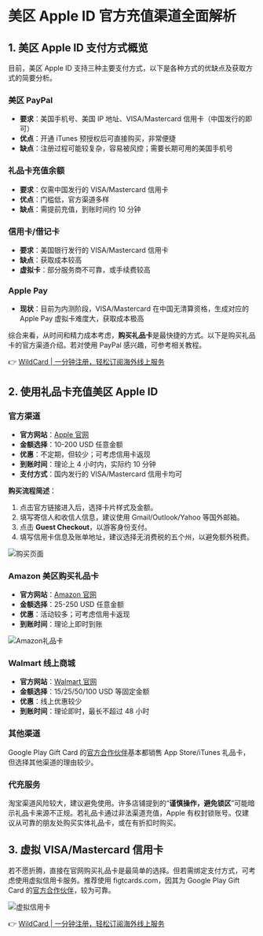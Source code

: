 # 美区 Apple ID 官方充值渠道全面解析

## 1. 美区 Apple ID 支付方式概览

目前，美区 Apple ID 支持三种主要支付方式，以下是各种方式的优缺点及获取方式的简要分析。

### 美区 PayPal
- **要求**：美国手机号、美国 IP 地址、VISA/Mastercard 信用卡（中国发行的即可）
- **优点**：开通 iTunes 预授权后可直接购买，非常便捷
- **缺点**：注册过程可能较复杂，容易被风控；需要长期可用的美国手机号

### 礼品卡充值余额
- **要求**：仅需中国发行的 VISA/Mastercard 信用卡
- **优点**：门槛低，官方渠道多样
- **缺点**：需提前充值，到账时间约 10 分钟

### 信用卡/借记卡
- **要求**：美国银行发行的 VISA/Mastercard 信用卡
- **缺点**：获取成本较高
- **虚拟卡**：部分服务商不可靠，或手续费较高

### Apple Pay
- **现状**：目前为内测阶段，VISA/Mastercard 在中国无清算资格，生成对应的 Apple Pay 虚拟卡难度大，获取成本极高

综合来看，从时间和精力成本考虑，**购买礼品卡**是最快捷的方式。以下是购买礼品卡的官方渠道介绍。若对使用 PayPal 感兴趣，可参考相关教程。

👉 [WildCard | 一分钟注册，轻松订阅海外线上服务](https://bbtdd.com/WildCard)

## 2. 使用礼品卡充值美区 Apple ID

### 官方渠道
- **官方网站**：[Apple 官网](https://www.apple.com/shop/gift-cards/itunes-electronic)
- **金额选择**：10-200 USD 任意金额
- **优惠**：不定期，但较少；可考虑信用卡返现
- **到账时间**：理论上 4 小时内，实际约 10 分钟
- **支付方式**：国内发行的 VISA/Mastercard 信用卡均可

**购买流程简述**：
1. 点击官方链接进入后，选择卡片样式及金额。
2. 填写寄信人和收信人信息，建议使用 Gmail/Outlook/Yahoo 等国外邮箱。
3. 点击 **Guest Checkout**，以游客身份支付。
4. 填写信用卡信息及账单地址，建议选择无消费税的五个州，以避免额外税费。

![购买页面](https://bbtdd.com/img/932351598837276.webp)

### Amazon 美区购买礼品卡
- **官方网站**：[Amazon 官网](https://www.amazon.com/s?k=apple+gift+card+10&ref=nb_sb_noss)
- **金额选择**：25-250 USD 任意金额
- **优惠**：活动较多；可考虑信用卡返现
- **到账时间**：理论上即时到账

![Amazon礼品卡](https://bbtdd.com/img/7948066477019891.webp)

### Walmart 线上商城
- **官方网站**：[Walmart 官网](https://www.walmart.com/ip/15-App-Store-iTunes-Gift-Card-Email-Delivery/52897901)
- **金额选择**：15/25/50/100 USD 等固定金额
- **优惠**：线上优惠较少
- **到账时间**：理论即时，最长不超过 48 小时

### 其他渠道
Google Play Gift Card 的[官方合作伙伴](https://play.google.com/about/giftcards/#retailers)基本都销售 App Store/iTunes 礼品卡，但选择其他渠道的理由较少。

### 代充服务
淘宝渠道风险较大，建议避免使用。许多店铺提到的“**谨慎操作，避免锁区**”可能暗示礼品卡来源不正规。若礼品卡通过非法渠道充值，Apple 有权封锁账号。仅建议从可靠的朋友处购买实体礼品卡，或在有折扣时购买。

## 3. 虚拟 VISA/Mastercard 信用卡

若不愿折腾，直接在官网购买礼品卡是最简单的选择。但若需绑定支付方式，可考虑使用虚拟信用卡服务。推荐使用 figtcards.com，因其为 Google Play Gift Card 的[官方合作伙伴](https://play.google.com/about/giftcards/#retailers)，较为可靠。

![虚拟信用卡](https://bbtdd.com/img/34096632985.webp)

👉 [WildCard | 一分钟注册，轻松订阅海外线上服务](https://bbtdd.com/WildCard)